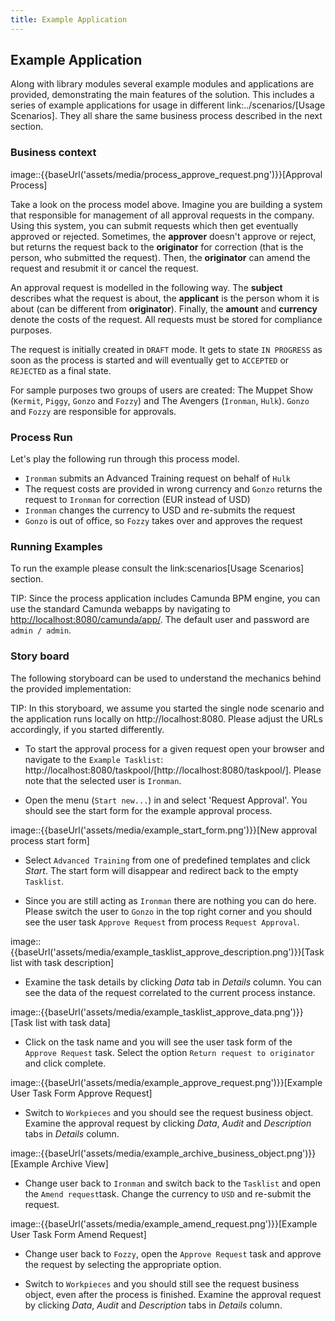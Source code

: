 ```yaml
---
title: Example Application
---
```


## Example Application

Along with library modules several example modules and applications are provided, demonstrating the main features of the solution.
This includes a series of example applications for usage in different link:../scenarios/[Usage Scenarios]. They all share the same
business process described in the next section.


### Business context

image::{{baseUrl('assets/media/process_approve_request.png')}}[Approval Process]

Take a look on the process model above. Imagine you are building a system that responsible for management of all approval requests
in the company. Using this system, you can submit requests which then get eventually approved or rejected. Sometimes, the __approver__
doesn't approve or reject, but returns the request back to the __originator__ for correction (that is the person, who submitted the request).
Then, the __originator__ can amend the request and resubmit it or cancel the request.

An approval request is modelled in the following way. The __subject__  describes what the request is about, the __applicant__ is the
person whom it is about (can be different from __originator__). Finally, the __amount__ and __currency__ denote the costs of the request.
All requests must be stored for compliance purposes.

The request is initially created in `DRAFT` mode. It gets to state `IN PROGRESS` as soon as the process is started and will
eventually get to `ACCEPTED` or `REJECTED` as a final state.

For sample purposes two groups of users are created: The Muppet Show (`Kermit`, `Piggy`, `Gonzo` and `Fozzy`) and The Avengers (`Ironman`,
`Hulk`).  `Gonzo` and `Fozzy` are responsible for approvals.

### Process Run

Let's play the following run through this process model.

- `Ironman` submits an Advanced Training request on behalf of `Hulk`
- The request costs are provided in wrong currency and `Gonzo` returns the request to `Ironman` for correction (EUR instead of USD)
- `Ironman` changes the currency to USD and re-submits the request
- `Gonzo` is out of office, so `Fozzy` takes over and approves the request

### Running Examples

To run the example please consult the link:scenarios[Usage Scenarios] section.

TIP: Since the process application includes Camunda BPM engine, you can use the standard Camunda webapps by navigating
to [http://localhost:8080/camunda/app/](http://localhost:8080/camunda/app/).
The default user and password are `admin / admin`.

### Story board

The following storyboard can be used to understand the mechanics behind the provided implementation:

TIP: In this storyboard, we assume you started the single node scenario and the application runs locally
on http://localhost:8080. Please adjust the URLs accordingly, if you started differently.

- To start the approval process for a given request open your browser and navigate to the `Example Tasklist`:
http://localhost:8080/taskpool/[http://localhost:8080/taskpool/]. Please note that the selected user is `Ironman`.

- Open the menu (`Start new...`) in and select 'Request Approval'. You should see the start form for the example
approval process.

image::{{baseUrl('assets/media/example_start_form.png')}}[New approval process start form]

- Select `Advanced Training` from one of predefined templates and click _Start_. The start form will disappear and redirect back to
the empty `Tasklist`.

- Since you are still acting as `Ironman` there are nothing you can do here. Please switch the user to `Gonzo`
in the top right corner and you should see the user task `Approve Request` from process `Request Approval`.

image::{{baseUrl('assets/media/example_tasklist_approve_description.png')}}[Task list with task description]

- Examine the task details by clicking _Data_ tab in _Details_ column. You can see the data of the request correlated to
the current process instance.

image::{{baseUrl('assets/media/example_tasklist_approve_data.png')}}[Task list with task data]

- Click on the task name and you will see the user task form of the `Approve Request` task. Select the option
`Return request to originator` and click complete.

image::{{baseUrl('assets/media/example_approve_request.png')}}[Example User Task Form Approve Request]

- Switch to `Workpieces` and you should see the request business object. Examine the approval request by clicking
_Data_, _Audit_ and _Description_ tabs in _Details_ column.

image::{{baseUrl('assets/media/example_archive_business_object.png')}}[Example Archive View]

- Change user back to `Ironman` and switch back to the `Tasklist` and open the `Amend request`task. Change the currency to
`USD` and re-submit the request.

image::{{baseUrl('assets/media/example_amend_request.png')}}[Example User Task Form Amend Request]

- Change user back to `Fozzy`, open the `Approve Request` task and approve the request by selecting the appropriate option.

- Switch to `Workpieces` and you should still see the request business object, even after the process is finished. Examine the approval
request by clicking _Data_, _Audit_ and _Description_ tabs in _Details_ column.
